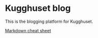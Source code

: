 # Kugghuset blog

This is the blogging platform for Kugghuset.

[Markdown cheat sheet](https://github.com/adam-p/markdown-here/wiki/Markdown-Cheatsheet)
